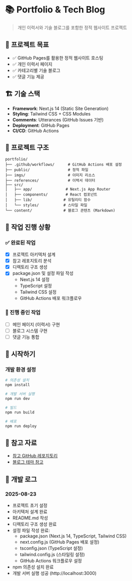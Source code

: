 # 📚 Portfolio & Tech Blog

> 개인 이력서와 기술 블로그를 포함한 정적 웹사이트 프로젝트

## 🎯 프로젝트 목표

- ✅ GitHub Pages를 활용한 정적 웹사이트 호스팅
- ✅ 개인 이력서 페이지
- ✅ 카테고리별 기술 블로그
- ✅ 댓글 기능 제공

## 🏗️ 기술 스택

- **Framework**: Next.js 14 (Static Site Generation)
- **Styling**: Tailwind CSS + CSS Modules
- **Comments**: Utterances (GitHub Issues 기반)
- **Deployment**: GitHub Pages
- **CI/CD**: GitHub Actions

## 📁 프로젝트 구조

```
portfolio/
├── .github/workflows/      # GitHub Actions 배포 설정
├── public/                 # 정적 파일
├── imgs/                   # 이미지 리소스
├── references/             # 이력서 데이터
├── src/
│   ├── app/               # Next.js App Router
│   ├── components/        # React 컴포넌트
│   ├── lib/              # 유틸리티 함수
│   └── styles/           # 스타일 파일
└── content/              # 블로그 콘텐츠 (Markdown)
```

## 📝 작업 진행 상황

### ✅ 완료된 작업
- [x] 프로젝트 아키텍처 설계
- [x] 참고 레포지토리 분석
- [x] 디렉토리 구조 생성
- [x] package.json 및 설정 파일 작성
  - Next.js 14 설정
  - TypeScript 설정
  - Tailwind CSS 설정
  - GitHub Actions 배포 워크플로우

### 🚧 진행 중인 작업
- [ ] 메인 페이지 (이력서) 구현
- [ ] 블로그 시스템 구현
- [ ] 댓글 기능 통합

## 🚀 시작하기

### 개발 환경 설정

```bash
# 의존성 설치
npm install

# 개발 서버 실행
npm run dev

# 빌드
npm run build

# 배포
npm run deploy
```

## 📖 참고 자료

- [참고 GitHub 레포지토리](https://github.com/KimYC1223/KimYC1223.github.io)
- [블로그 테마 참고](https://github.com/morethanmin/morethan-log)

## 📅 개발 로그

### 2025-08-23
- 프로젝트 초기 설정
- 아키텍처 설계 완료
- README.md 작성
- 디렉토리 구조 생성 완료
- 설정 파일 작성 완료:
  - package.json (Next.js 14, TypeScript, Tailwind CSS)
  - next.config.js (GitHub Pages 배포 설정)
  - tsconfig.json (TypeScript 설정)
  - tailwind.config.js (스타일링 설정)
  - GitHub Actions 워크플로우 설정
- npm 의존성 설치 완료
- 개발 서버 실행 성공 (http://localhost:3000)